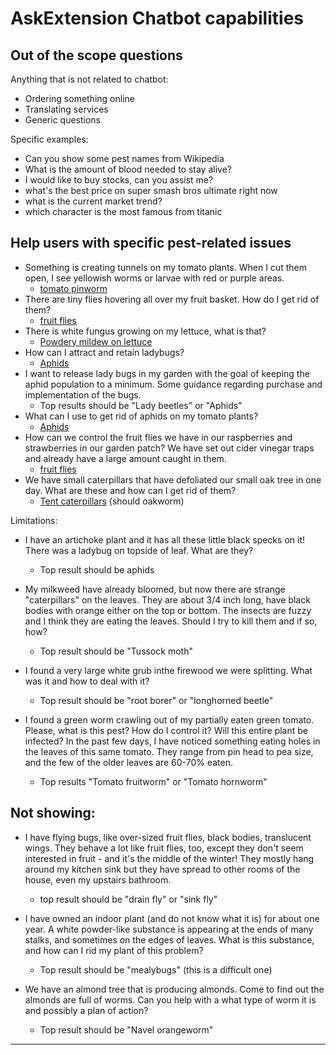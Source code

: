 # AskExtension Chatbot capabilities

## Out of the scope questions

Anything that is not related to chatbot:
- Ordering something online
- Translating services
- Generic questions

Specific examples:
- Can you show some pest names from Wikipedia
- What is the amount of blood needed to stay alive?
- I would like to buy stocks, can you assist me?
- what's the best price on super smash bros ultimate right now
- what is the current market trend?
- which character is the most famous from titanic

## Help users with specific pest-related issues

- Something is creating tunnels on my tomato plants. When I cut them open, I see yellowish worms or larvae with red or purple areas.
    - [tomato pinworm](http://ipm.ucanr.edu/PMG/GARDEN/VEGES/PESTS/tompinworm.html?src=exchbt)
- There are tiny flies hovering all over my fruit basket. How do I get rid of them?
    - [fruit flies](http://ipm.ucanr.edu/PMG/GARDEN/FRUIT/PESTS/fruitflies.html?src=exchbt)
- There is white fungus growing on my lettuce, what is that?
    - [Powdery mildew on lettuce](http://ipm.ucanr.edu/PMG/GARDEN/VEGES/DISEASES/letpowderymil.html?src=exchbt)
- How can I attract and retain ladybugs?
    - [Aphids](http://ipm.ucanr.edu/PMG/PESTNOTES/pn7404.html?src=exchbt)
- I want to release lady bugs in my garden with the goal of keeping the aphid population to a minimum. Some guidance regarding purchase and implementation of the bugs.
    - Top results should be "Lady beetles" or "Aphids"
- What can I use to get rid of aphids on my tomato plants?
	- [Aphids](http://ipm.ucanr.edu/PMG/PESTNOTES/pn7404.html?src=exchbt)
- How can we control the fruit flies we have in our raspberries and strawberries in our garden patch? We have set out cider vinegar traps and already have a large amount caught in them.
    - [fruit flies](http://ipm.ucanr.edu/PMG/GARDEN/FRUIT/PESTS/fruitflies.html?src=exchbt)
- We have small caterpillars that have defoliated our small oak tree in one day. What are these and how can I get rid of them?
    - [Tent caterpillars](http://ipm.ucanr.edu/PMG/GARDEN/FRUIT/PESTS/tentcater.html?src=exchbt) (should oakworm)



Limitations:

- I have an artichoke plant and it has all these little black specks on it! There was a ladybug on topside of leaf. What are they?
	- Top result should be aphids

- My milkweed have already bloomed, but now there are strange "caterpillars" on the leaves. They are about 3/4 inch long, have black bodies with orange either on the top or bottom.  The insects are fuzzy and I think they are eating the leaves.  Should I try to kill them and if so, how?
    - Top result should be "Tussock moth"

- I found a very large white grub inthe firewood we were splitting. What was it and how to deal with it?
    - Top result should be "root borer" or "longhorned beetle"

- I found a green worm crawling out of my partially eaten green tomato. Please, what is this pest? How do I control it? Will this entire plant be infected? In the past few days, I have noticed something eating holes in the leaves of this same tomato. They range from pin head to pea size, and the few of the older leaves are 60-70% eaten.
    - Top results "Tomato fruitworm" or "Tomato hornworm"


Not showing:
------------------------------------------------------------------------------------------
- I have flying bugs, like over-sized fruit flies, black bodies, translucent wings. They behave a lot like fruit flies, too, except they don't seem interested in fruit - and it's the middle of the winter! They mostly hang around my kitchen sink but they have spread to other rooms of the house, even my upstairs bathroom.
    - top result should be "drain fly" or "sink fly"

- I have owned an indoor plant (and do not know what it is) for about one year. A white powder-like substance is appearing at the ends of many stalks, and sometimes on the edges of leaves. What is this substance, and how can I rid my plant of this problem? 
    - Top result should be "mealybugs" (this is a difficult one)

- We have an almond tree that is producing almonds. Come to find out the almonds are full of worms. Can you help with a what type of worm it is and possibly a plan of action?
    - Top result should be "Navel orangeworm"
------------------------------------------------------------------------------------------